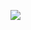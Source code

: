 ---
---
![](https://cdn.mathpix.com/cropped/2024_09_28_abecaabd7323f8b77f66g-1.jpg?height=2397&width=1912&top_left_y=154&top_left_x=112)

